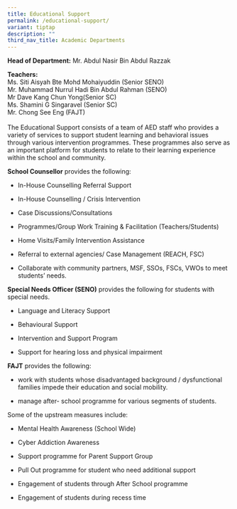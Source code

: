 ```yaml
---
title: Educational Support
permalink: /educational-support/
variant: tiptap
description: ""
third_nav_title: Academic Departments
---
```

<p><strong>Head of Department:</strong> Mr. Abdul Nasir Bin Abdul Razzak</p>
<p><strong>Teachers:</strong>
<br>Ms. Siti Aisyah Bte Mohd Mohaiyuddin (Senior SENO)
<br>Mr. Muhammad Nurrul Hadi Bin Abdul Rahman (SENO)
<br>Mr Dave Kang Chun Yong(Senior SC)
<br>Ms. Shamini G Singaravel (Senior SC)
<br>Mr. Chong See Eng (FAJT)
<br>
<br>The Educational Support consists of a team of AED staff who provides a
variety of services to support student learning and behavioral issues through
various intervention programmes. These programmes also serve as an important
platform for students to relate to their learning experience within the
school and community.</p>
<p><strong>School Counsellor</strong> provides the following:</p>
<ul data-tight="true" class="tight">
<li>
<p>In-House Counselling Referral Support</p>
</li>
<li>
<p>In-House Counselling / Crisis Intervention</p>
</li>
<li>
<p>Case Discussions/Consultations</p>
</li>
<li>
<p>Programmes/Group Work Training &amp; Facilitation (Teachers/Students)</p>
</li>
<li>
<p>Home Visits/Family Intervention Assistance</p>
</li>
<li>
<p>Referral to external agencies/ Case Management (REACH, FSC)</p>
</li>
<li>
<p>Collaborate with community partners, MSF, SSOs, FSCs, VWOs to meet students’
needs.</p>
</li>
</ul>
<p><strong>Special Needs Officer (SENO)</strong> provides the following for
students with special needs.</p>
<ul data-tight="true" class="tight">
<li>
<p>Language and Literacy Support</p>
</li>
<li>
<p>Behavioural Support</p>
</li>
<li>
<p>Intervention and Support Program</p>
</li>
<li>
<p>Support for hearing loss and physical impairment</p>
</li>
</ul>
<p><strong>FAJT</strong> provides the following:</p>
<ul data-tight="true" class="tight">
<li>
<p>work with students whose disadvantaged background / dysfunctional families
impede their education and social mobility.</p>
</li>
<li>
<p>manage after- school programme for various segments of students.</p>
</li>
</ul>
<p>Some of the upstream measures include:</p>
<ul data-tight="true" class="tight">
<li>
<p>Mental Health Awareness (School Wide)</p>
</li>
<li>
<p>Cyber Addiction Awareness</p>
</li>
<li>
<p>Support programme for Parent Support Group</p>
</li>
<li>
<p>Pull Out programme for student who need additional support</p>
</li>
<li>
<p>Engagement of students through After School programme</p>
</li>
<li>
<p>Engagement of students during recess time</p>
</li>
</ul>
<p></p>